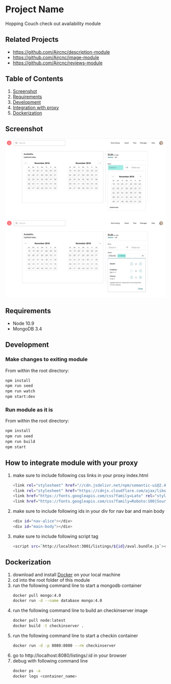 # Project Name

Hopping Couch check out availability module

## Related Projects

  - https://github.com/Aircnc/description-module
  - https://github.com/Aircnc/image-module
  - https://github.com/Aircnc/reviews-module

## Table of Contents

1. [Screenshot](#Screenshot)
2. [Requirements](#Requirements)
3. [Development](#Development)
4. [Integration with proxy](#Integration)
5. [Dockerization](#Dockerization)

## Screenshot

![Screenshot1 of module](./__img__/checkout_snap.png)
![Screenshot2 of module](./__img__/guest_snap.png)

## Requirements


- Node 10.9
- MongoDB 3.4

## Development

### Make changes to exiting module

From within the root directory:

```sh
npm install
npm run seed
npm run watch
npm start:dev
```

### Run module as it is

From within the root directory:

```sh
npm install
npm run seed
npm run build
npm start
```

## How to integrate module with your proxy
1. make sure to include following css links in your proxy index.html
    ```sh
    <link rel="stylesheet" href="//cdn.jsdelivr.net/npm/semantic-ui@2.4.0/dist/semantic.min.css">
    <link rel="stylesheet" href="https://cdnjs.cloudflare.com/ajax/libs/font-awesome/4.7.0/css/font-awesome.min.css">
    <link href="https://fonts.googleapis.com/css?family=Lato" rel="stylesheet">
    <link href="https://fonts.googleapis.com/css?family=Roboto:100|Source+Sans+Pro:200" rel="stylesheet">
    ```
2. make sure to include following ids in your div for nav bar and main body
    ```sh
    <div id="nav-alice"></div>
    <div id="main-body"></div>
    ```
3. make sure to include following script tag
    ```sh
    <script src=`http://localhost:3001/listings/${id}/aval.bundle.js`></script>
    ```

## Dockerization
1. download and install [Docker](https://docs.docker.com/docker-for-mac/install/) on your local machine
2. cd into the root folder of this module
3. run the following command line to start a mongodb container
    ```sh
    docker pull mongo:4.0
    docker run -d --name database mongo:4.0
    ```
4. run the following command line to build an checkinserver image
    ```sh
    docker pull node:latest
    docker build -t checkinserver .
    ```
5. run the following command line to start a checkin container
    ```sh
    docker run -d -p 8080:8080 --rm checkinserver
    ```
6. go to http://localhost:8080/listings/:id in your browser
7. debug with following command line
    ```sh
    docker ps -a
    docker logs <container_name>
    ```